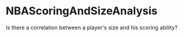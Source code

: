# NBAScoringAndSizeAnalysis
Is there a correlation between a player's size and his scoring ability?
